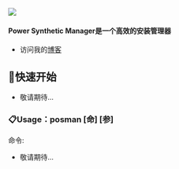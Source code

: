 ![](https://i.loli.net/2020/05/16/yHTszl5Zr4pbEBQ.jpg)

#### Power Synthetic Manager是一个高效的安装管理器
* 访问我的[博客](https://powerlean.top)

## 🏁快速开始
- 敬请期待...

### 📋Usage：posman [命] [参]
命令:
- 敬请期待...

